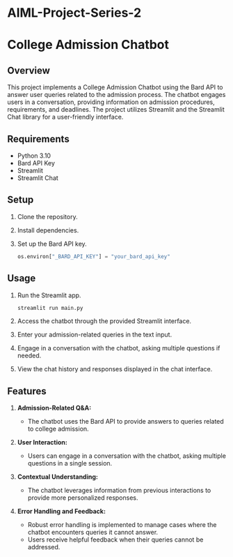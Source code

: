 # AIML-Project-Series-2

# College Admission Chatbot

## Overview

This project implements a College Admission Chatbot using the Bard API to answer user queries related to the admission process. The chatbot engages users in a conversation, providing information on admission procedures, requirements, and deadlines. The project utilizes Streamlit and the Streamlit Chat library for a user-friendly interface.

## Requirements

- Python 3.10
- Bard API Key
- Streamlit
- Streamlit Chat

## Setup

1. Clone the repository.


2. Install dependencies.


3. Set up the Bard API key.

    ```python
    os.environ["_BARD_API_KEY"] = "your_bard_api_key"
    ```

## Usage

1. Run the Streamlit app.

    ```bash
    streamlit run main.py
    ```

2. Access the chatbot through the provided Streamlit interface.

3. Enter your admission-related queries in the text input.

4. Engage in a conversation with the chatbot, asking multiple questions if needed.

5. View the chat history and responses displayed in the chat interface.

## Features

1. **Admission-Related Q&A:**
   - The chatbot uses the Bard API to provide answers to queries related to college admission.

2. **User Interaction:**
   - Users can engage in a conversation with the chatbot, asking multiple questions in a single session.

3. **Contextual Understanding:**
   - The chatbot leverages information from previous interactions to provide more personalized responses.

4. **Error Handling and Feedback:**
   - Robust error handling is implemented to manage cases where the chatbot encounters queries it cannot answer.
   - Users receive helpful feedback when their queries cannot be addressed.
